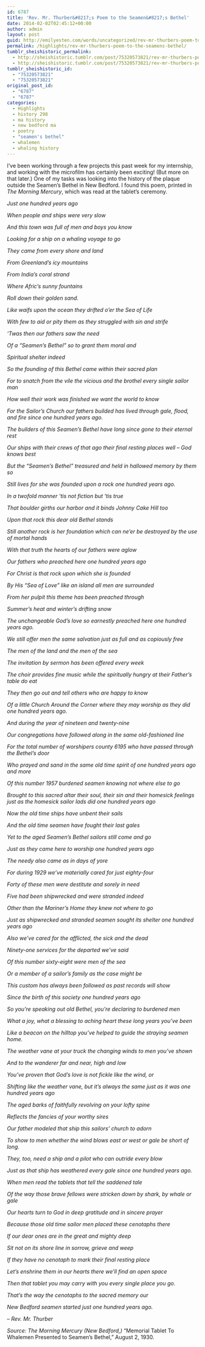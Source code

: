 ```yaml
---
id: 6787
title: 'Rev. Mr. Thurber&#8217;s Poem to the Seamen&#8217;s Bethel'
date: 2014-02-02T02:45:12+00:00
author: admin
layout: post
guid: http://emilyesten.com/words/uncategorized/rev-mr-thurbers-poem-to-the-seamens-bethel/
permalink: /highlights/rev-mr-thurbers-poem-to-the-seamens-bethel/
tumblr_sheishistoric_permalink:
  - http://sheishistoric.tumblr.com/post/75320573821/rev-mr-thurbers-poem-to-the-seamens-bethel
  - http://sheishistoric.tumblr.com/post/75320573821/rev-mr-thurbers-poem-to-the-seamens-bethel
tumblr_sheishistoric_id:
  - "75320573821"
  - "75320573821"
original_post_id:
  - "6787"
  - "6787"
categories:
  - Highlights
  - history 298
  - ma history
  - new bedford ma
  - poetry
  - "seamen's bethel"
  - whalemen
  - whaling history
---
```

I&rsquo;ve been working through a few projects this past week for my internship, and working with the microfilm has certainly been exciting! (But more on that later.) One of my tasks was looking into the history of the plaque outside the Seamen&rsquo;s Bethel in New Bedford. I found this poem, printed in _The Morning Mercury_, which was read at the tablet&rsquo;s ceremony. <!-- more -->

<!-- more -->

<!-- more -->

<!-- more -->

_Just one hundred years ago_

_When people and ships were very slow_

_And this town was full of men and boys you know_

_Looking for a ship on a whaling voyage to go_

_They came from every shore and land_

_From Greenland’s icy mountains_

_From India’s coral strand_

_Where Afric’s sunny fountains_

_Roll down their golden sand._

_Like waifs upon the ocean they drifted o’er the Sea of Life_

_With few to aid or pity them as they struggled with sin and strife_

_‘Twas then our fathers saw the need_

_Of a “Seamen’s Bethel” so to grant them moral and_

_Spiritual shelter indeed_

_So the founding of this Bethel came within their sacred plan_

_For to snatch from the vile the vicious and the brothel every single sailor man_

_How well their work was finished we want the world to know_

_For the Sailor’s Church our fathers builded has lived through gale, flood, and fire since one hundred years ago._

_The builders of this Seamen’s Bethel have long since gone to their eternal rest_

_Our ships with their crews of that ago their final resting places well – God knows best_

_But the “Seamen’s Bethel” treasured and held in hallowed memory by them so_

_Still lives for she was founded upon a rock one hundred years ago._

_In a twofold manner ‘tis not fiction but ‘tis true_

_That boulder girths our harbor and it binds Johnny Cake Hill too_

_Upon that rock this dear old Bethel stands_

_Still another rock is her foundation which can ne’er be destroyed by the use of mortal hands_

_With that truth the hearts of our fathers were aglow_

_Our fathers who preached here one hundred years ago_

_For Christ is that rock upon which she is founded_

_By His “Sea of Love” like an island all men are surrounded_

_From her pulpit this theme has been preached through_

_Summer’s heat and winter’s drifting snow_

_The unchangeable God’s love so earnestly preached here one hundred years ago._

_We still offer men the same salvation just as full and as copiously free_

_The men of the land and the men of the sea_

_The invitation by sermon has been offered every week_

_The choir provides fine music while the spiritually hungry at their Father’s table do eat_

_They then go out and tell others who are happy to know_

_Of a little Church Around the Corner where they may worship as they did one hundred years ago._

_And during the year of nineteen and twenty-nine_

_Our congregations have followed along in the same old-fashioned line_

_For the total number of worshipers county 6195 who have passed through the Bethel’s door_

_Who prayed and sand in the same old time spirit of one hundred years ago and more_

_Of this number 1957 burdened seamen knowing not where else to go_

_Brought to this sacred altar their soul, their sin and their homesick feelings just as the homesick sailor lads did one hundred years ago_

_Now the old time ships have unbent their sails_

_And the old time seamen have fought their last gales_

_Yet to the aged Seamen’s Bethel sailors still come and go_

_Just as they came here to worship one hundred years ago_

_The needy also came as in days of yore_

_For during 1929 we’ve materially cared for just eighty-four_

_Forty of these men were destitute and sorely in need_

_Five had been shipwrecked and were stranded indeed_

_Other than the Mariner’s Home they knew not where to go_

_Just as shipwrecked and stranded seamen sought its shelter one hundred years ago_

_Also we’ve cared for the afflicted, the sick and the dead_

_Ninety-one services for the departed we’ve said_

_Of this number sixty-eight were men of the sea_

_Or a member of a sailor’s family as the case might be_

_This custom has always been followed as past records will show_

_Since the birth of this society one hundred years ago_

_So you’re speaking out old Bethel, you’re declaring to burdened men_

_What a joy, what a blessing to aching heart these long years you’ve been_

_Like a beacon on the hilltop you’ve helped to guide the straying seamen home._

_The weather vane at your truck the changing winds to men you’ve shown_

_And to the wanderer far and near, high and low_

_You’ve proven that God’s love is not fickle like the wind, or_

_Shifting like the weather vane, but it’s always the same just as it was one hundred years ago_

_The aged barks of faithfully revolving on your lofty spine_

_Reflects the fancies of your worthy sires_

_Our father modeled that ship this sailors’ church to adorn_

_To show to men whether the wind blows east or west or gale be short of long._

_They, too, need a ship and a pilot who can outride every blow_

_Just as that ship has weathered every gale since one hundred years ago._

_When men read the tablets that tell the saddened tale_

_Of the way those brave fellows were stricken down by shark, by whale or gale_

_Our hearts turn to God in deep gratitude and in sincere prayer_

_Because those old time sailor men placed these cenotaphs there_

_If our dear ones are in the great and mighty deep_

_Sit not on its shore line in sorrow, grieve and weep_

_If they have no cenotaph to mark their final resting place_

_Let’s enshrine them in our hearts there we’ll find an open space_

_Then that tablet you may carry with you every single place you go._

_That’s the way the cenotaphs to the sacred memory our_

_New Bedford seamen started just one hundred years ago._

_&#8211; Rev. Mr. Thurber_

_Source: The Morning Mercury (New Bedford,)_ &ldquo;Memorial Tablet To Whalemen Presented to Seamen&rsquo;s Bethel,&rdquo; August 2, 1930. 
